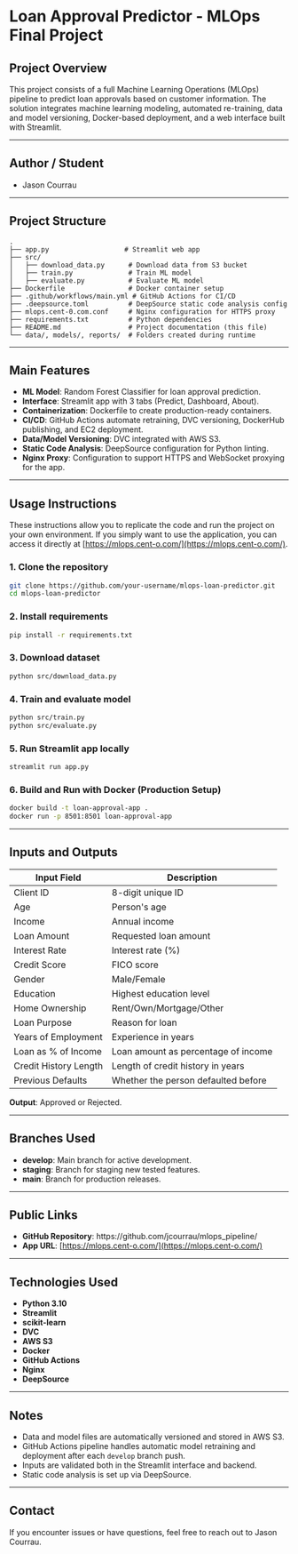 # Loan Approval Predictor - MLOps Final Project

## Project Overview

This project consists of a full Machine Learning Operations (MLOps) pipeline to predict loan approvals based on customer information. The solution integrates machine learning modeling, automated re-training, data and model versioning, Docker-based deployment, and a web interface built with Streamlit.

---

## Author / Student

- Jason Courrau

---

## Project Structure

```
.
├── app.py                   # Streamlit web app
├── src/
│   ├── download_data.py      # Download data from S3 bucket
│   ├── train.py              # Train ML model
│   ├── evaluate.py           # Evaluate ML model
├── Dockerfile                # Docker container setup
├── .github/workflows/main.yml # GitHub Actions for CI/CD
├── .deepsource.toml          # DeepSource static code analysis config
├── mlops.cent-0.com.conf     # Nginx configuration for HTTPS proxy
├── requirements.txt          # Python dependencies
├── README.md                 # Project documentation (this file)
└── data/, models/, reports/  # Folders created during runtime
```

---

## Main Features

- **ML Model**: Random Forest Classifier for loan approval prediction.
- **Interface**: Streamlit app with 3 tabs (Predict, Dashboard, About).
- **Containerization**: Dockerfile to create production-ready containers.
- **CI/CD**: GitHub Actions automate retraining, DVC versioning, DockerHub publishing, and EC2 deployment.
- **Data/Model Versioning**: DVC integrated with AWS S3.
- **Static Code Analysis**: DeepSource configuration for Python linting.
- **Nginx Proxy**: Configuration to support HTTPS and WebSocket proxying for the app.

---

## Usage Instructions

These instructions allow you to replicate the code and run the project on your own environment. If you simply want to use the application, you can access it directly at [https://mlops.cent-o.com/](https://mlops.cent-o.com/).

### 1. Clone the repository

```bash
git clone https://github.com/your-username/mlops-loan-predictor.git
cd mlops-loan-predictor
```

### 2. Install requirements

```bash
pip install -r requirements.txt
```

### 3. Download dataset

```bash
python src/download_data.py
```

### 4. Train and evaluate model

```bash
python src/train.py
python src/evaluate.py
```

### 5. Run Streamlit app locally

```bash
streamlit run app.py
```

### 6. Build and Run with Docker (Production Setup)

```bash
docker build -t loan-approval-app .
docker run -p 8501:8501 loan-approval-app
```

---

## Inputs and Outputs

| Input Field           | Description                         |
| --------------------- | ----------------------------------- |
| Client ID             | 8-digit unique ID                   |
| Age                   | Person's age                        |
| Income                | Annual income                       |
| Loan Amount           | Requested loan amount               |
| Interest Rate         | Interest rate (%)                   |
| Credit Score          | FICO score                          |
| Gender                | Male/Female                         |
| Education             | Highest education level             |
| Home Ownership        | Rent/Own/Mortgage/Other             |
| Loan Purpose          | Reason for loan                     |
| Years of Employment   | Experience in years                 |
| Loan as % of Income   | Loan amount as percentage of income |
| Credit History Length | Length of credit history in years   |
| Previous Defaults     | Whether the person defaulted before |

**Output**: Approved or Rejected.

---

## Branches Used

- **develop**: Main branch for active development.
- **staging**: Branch for staging new tested features.
- **main**: Branch for production releases.

---

## Public Links

- **GitHub Repository**: https\://github.com/jcourrau/mlops\_pipeline/
- **App URL**: [https://mlops.cent-o.com/](https://mlops.cent-o.com/)

---

## Technologies Used

- **Python 3.10**
- **Streamlit**
- **scikit-learn**
- **DVC**
- **AWS S3**
- **Docker**
- **GitHub Actions**
- **Nginx**
- **DeepSource**

---

## Notes

- Data and model files are automatically versioned and stored in AWS S3.
- GitHub Actions pipeline handles automatic model retraining and deployment after each `develop` branch push.
- Inputs are validated both in the Streamlit interface and backend.
- Static code analysis is set up via DeepSource.

---

## Contact

If you encounter issues or have questions, feel free to reach out to Jason Courrau.

